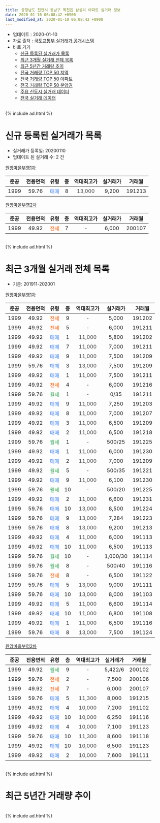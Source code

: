 ```yaml
---
title: 충청남도 천안시 동남구 목천읍 삼성리 아파트 실거래 정보
date: 2020-01-10 06:08:42 +0900
last_modified_at: 2020-01-10 06:08:42 +0900
---
```


* 업데이트 : 2020-01-10
* 자료 출처 : [국토교통부 실거래가 공개시스템](http://rt.molit.go.kr)
* 바로 가기
    * [신규 등록된 실거래가 목록](#신규-등록된-실거래가-목록)
    * [최근 3개월 실거래 전체 목록](#최근-3개월-실거래-전체-목록)
    * [최근 5년간 거래량 추이](#최근-5년간-거래량-추이)
    * [전국 거래량 TOP 50 지역](https://inasie.github.io/apt-trade-info/최근-3개월-전국에서-가장-거래가-많이-발생한-지역)
    * [전국 거래량 TOP 50 아파트](https://inasie.github.io/apt-trade-info/최근-3개월-전국에서-가장-거래가-많이-발생한-아파트)
    * [전국 거래량 TOP 50 분양권](https://inasie.github.io/apt-trade-info/최근-3개월-전국에서-가장-거래가-많이-발생한-분양권)
    * [주요 신도시 실거래 데이터](https://inasie.github.io/apt-trade-info/주요-신도시)
    * [전국 실거래 데이터](https://inasie.github.io/apt-trade-info/전국)
<br>
{% include ad.html %}
<br>

# 신규 등록된 실거래가 목록
* 실거래가 등록일: 20200110
* 업데이트 된 실거래 수: 2 건


[원앙마을부영1차](https://search.naver.com/search.naver?query=%EC%B6%A9%EC%B2%AD%EB%82%A8%EB%8F%84+%EC%B2%9C%EC%95%88%EC%8B%9C+%EB%8F%99%EB%82%A8%EA%B5%AC+%EB%AA%A9%EC%B2%9C%EC%9D%8D+%EC%82%BC%EC%84%B1%EB%A6%AC+%EC%9B%90%EC%95%99%EB%A7%88%EC%9D%84%EB%B6%80%EC%98%811%EC%B0%A8)

|준공|전용면적|유형|층|역대최고가|실거래가|거래월|
|:---:|:---:|:---:|:---:|:---:|:---:|:---:|
|1999|59.76|<span style="color:#4285f3">매매</span>|8|<span style="color:#444444">13,000</span>|9,200|191213|

[원앙마을부영2차](https://search.naver.com/search.naver?query=%EC%B6%A9%EC%B2%AD%EB%82%A8%EB%8F%84+%EC%B2%9C%EC%95%88%EC%8B%9C+%EB%8F%99%EB%82%A8%EA%B5%AC+%EB%AA%A9%EC%B2%9C%EC%9D%8D+%EC%82%BC%EC%84%B1%EB%A6%AC+%EC%9B%90%EC%95%99%EB%A7%88%EC%9D%84%EB%B6%80%EC%98%812%EC%B0%A8)

|준공|전용면적|유형|층|역대최고가|실거래가|거래월|
|:---:|:---:|:---:|:---:|:---:|:---:|:---:|
|1999|49.92|<span style="color:#ff5a00">전세</span>|7|<span style="color:#444444">-</span>|6,000|200107|


<br>
{% include ad.html %}
<br>

# 최근 3개월 실거래 전체 목록
* 기준: 201911-202001


[원앙마을부영1차](https://search.naver.com/search.naver?query=%EC%B6%A9%EC%B2%AD%EB%82%A8%EB%8F%84+%EC%B2%9C%EC%95%88%EC%8B%9C+%EB%8F%99%EB%82%A8%EA%B5%AC+%EB%AA%A9%EC%B2%9C%EC%9D%8D+%EC%82%BC%EC%84%B1%EB%A6%AC+%EC%9B%90%EC%95%99%EB%A7%88%EC%9D%84%EB%B6%80%EC%98%811%EC%B0%A8)

|준공|전용면적|유형|층|역대최고가|실거래가|거래월|
|:---:|:---:|:---:|:---:|:---:|:---:|:---:|
|1999|49.92|<span style="color:#ff5a00">전세</span>|9|<span style="color:#444444">-</span>|5,000|191202|
|1999|49.92|<span style="color:#ff5a00">전세</span>|5|<span style="color:#444444">-</span>|6,000|191211|
|1999|49.92|<span style="color:#4285f3">매매</span>|1|<span style="color:#444444">11,000</span>|5,800|191202|
|1999|49.92|<span style="color:#4285f3">매매</span>|7|<span style="color:#444444">11,000</span>|7,000|191211|
|1999|49.92|<span style="color:#4285f3">매매</span>|9|<span style="color:#444444">11,000</span>|7,500|191209|
|1999|59.76|<span style="color:#4285f3">매매</span>|3|<span style="color:#444444">13,000</span>|7,500|191209|
|1999|49.92|<span style="color:#4285f3">매매</span>|1|<span style="color:#444444">11,000</span>|7,500|191211|
|1999|49.92|<span style="color:#ff5a00">전세</span>|4|<span style="color:#444444">-</span>|6,000|191216|
|1999|59.76|<span style="color:#34a853">월세</span>|1|<span style="color:#444444">-</span>|0/35|191211|
|1999|49.92|<span style="color:#4285f3">매매</span>|9|<span style="color:#444444">11,000</span>|7,250|191203|
|1999|49.92|<span style="color:#4285f3">매매</span>|8|<span style="color:#444444">11,000</span>|7,000|191207|
|1999|49.92|<span style="color:#4285f3">매매</span>|3|<span style="color:#444444">11,000</span>|6,500|191209|
|1999|49.92|<span style="color:#4285f3">매매</span>|2|<span style="color:#444444">11,000</span>|6,500|191218|
|1999|59.76|<span style="color:#34a853">월세</span>|1|<span style="color:#444444">-</span>|500/25|191225|
|1999|49.92|<span style="color:#4285f3">매매</span>|1|<span style="color:#444444">11,000</span>|6,000|191230|
|1999|49.92|<span style="color:#4285f3">매매</span>|2|<span style="color:#444444">11,000</span>|7,000|191209|
|1999|49.92|<span style="color:#34a853">월세</span>|5|<span style="color:#444444">-</span>|500/35|191221|
|1999|49.92|<span style="color:#4285f3">매매</span>|9|<span style="color:#444444">11,000</span>|6,100|191230|
|1999|59.76|<span style="color:#34a853">월세</span>|10|<span style="color:#444444">-</span>|500/20|191225|
|1999|49.92|<span style="color:#4285f3">매매</span>|2|<span style="color:#444444">11,000</span>|6,600|191231|
|1999|59.76|<span style="color:#4285f3">매매</span>|10|<span style="color:#444444">13,000</span>|8,500|191224|
|1999|59.76|<span style="color:#4285f3">매매</span>|9|<span style="color:#444444">13,000</span>|7,284|191223|
|1999|59.76|<span style="color:#4285f3">매매</span>|8|<span style="color:#444444">13,000</span>|9,200|191213|
|1999|49.92|<span style="color:#4285f3">매매</span>|4|<span style="color:#444444">11,000</span>|6,000|191113|
|1999|49.92|<span style="color:#4285f3">매매</span>|10|<span style="color:#444444">11,000</span>|6,500|191113|
|1999|59.76|<span style="color:#34a853">월세</span>|10|<span style="color:#444444">-</span>|1,000/30|191114|
|1999|59.76|<span style="color:#34a853">월세</span>|8|<span style="color:#444444">-</span>|500/40|191116|
|1999|59.76|<span style="color:#ff5a00">전세</span>|8|<span style="color:#444444">-</span>|6,500|191122|
|1999|59.76|<span style="color:#4285f3">매매</span>|5|<span style="color:#444444">13,000</span>|9,000|191111|
|1999|59.76|<span style="color:#4285f3">매매</span>|10|<span style="color:#444444">13,000</span>|8,000|191103|
|1999|49.92|<span style="color:#4285f3">매매</span>|5|<span style="color:#444444">11,000</span>|6,600|191114|
|1999|49.92|<span style="color:#4285f3">매매</span>|10|<span style="color:#444444">11,000</span>|6,800|191108|
|1999|49.92|<span style="color:#4285f3">매매</span>|1|<span style="color:#444444">11,000</span>|6,500|191116|
|1999|59.76|<span style="color:#4285f3">매매</span>|8|<span style="color:#444444">13,000</span>|7,500|191124|

[원앙마을부영2차](https://search.naver.com/search.naver?query=%EC%B6%A9%EC%B2%AD%EB%82%A8%EB%8F%84+%EC%B2%9C%EC%95%88%EC%8B%9C+%EB%8F%99%EB%82%A8%EA%B5%AC+%EB%AA%A9%EC%B2%9C%EC%9D%8D+%EC%82%BC%EC%84%B1%EB%A6%AC+%EC%9B%90%EC%95%99%EB%A7%88%EC%9D%84%EB%B6%80%EC%98%812%EC%B0%A8)

|준공|전용면적|유형|층|역대최고가|실거래가|거래월|
|:---:|:---:|:---:|:---:|:---:|:---:|:---:|
|1999|49.92|<span style="color:#34a853">월세</span>|9|<span style="color:#444444">-</span>|5,422/6|200102|
|1999|59.76|<span style="color:#ff5a00">전세</span>|2|<span style="color:#444444">-</span>|7,500|200106|
|1999|49.92|<span style="color:#ff5a00">전세</span>|7|<span style="color:#444444">-</span>|6,000|200107|
|1999|59.76|<span style="color:#4285f3">매매</span>|5|<span style="color:#444444">11,300</span>|8,000|191215|
|1999|49.92|<span style="color:#4285f3">매매</span>|4|<span style="color:#444444">10,000</span>|7,200|191102|
|1999|49.92|<span style="color:#4285f3">매매</span>|10|<span style="color:#444444">10,000</span>|6,250|191116|
|1999|49.92|<span style="color:#4285f3">매매</span>|4|<span style="color:#444444">10,000</span>|7,100|191123|
|1999|59.76|<span style="color:#4285f3">매매</span>|10|<span style="color:#444444">11,300</span>|8,600|191118|
|1999|49.92|<span style="color:#4285f3">매매</span>|10|<span style="color:#444444">10,000</span>|6,500|191123|
|1999|49.92|<span style="color:#4285f3">매매</span>|2|<span style="color:#444444">10,000</span>|7,600|191111|


<br>
{% include ad.html %}
<br>

# 최근 5년간 거래량 추이


<div style="width:100%;">
    <canvas id="deal_progress" height="200"></canvas>
</div>

<script>
new Chart(document.getElementById("deal_progress"), {
    type: 'line',
    data: {
        labels: ['201501','201502','201503','201504','201505','201506','201507','201508','201509','201510','201511','201512','201601','201602','201603','201604','201605','201606','201607','201608','201609','201610','201611','201612','201701','201702','201703','201704','201705','201706','201707','201708','201709','201710','201711','201712','201801','201802','201803','201804','201805','201806','201807','201808','201809','201810','201811','201812','201901','201902','201903','201904','201905','201906','201907','201908','201909','201910','201911','201912','202001'],
        datasets: [{
            label: '매매',
            pointRadius: 1,
            data: [30, 17, 26, 17, 5, 8, 6, 9, 6, 14, 11, 7, 10, 4, 14, 9, 8, 15, 14, 9, 11, 11, 22, 17, 5, 18, 21, 22, 21, 26, 22, 18, 9, 9, 15, 15, 13, 14, 26, 9, 9, 20, 7, 7, 11, 14, 8, 12, 11, 9, 16, 8, 12, 11, 15, 19, 9, 15, 14, 17, 0],
            borderColor: "rgba(255, 201, 14, 1)",
            backgroundColor: "rgba(255, 201, 14, 0.5)",
            fill: false,
            lineTension: 0
        },{
            label: '전월세',
            pointRadius: 1,
            data: [28, 28, 24, 26, 10, 13, 13, 9, 13, 13, 8, 5, 12, 11, 8, 13, 14, 6, 6, 4, 10, 10, 13, 11, 8, 18, 14, 12, 11, 8, 9, 10, 6, 6, 12, 9, 12, 9, 9, 8, 9, 5, 6, 6, 6, 6, 6, 7, 8, 6, 13, 3, 7, 11, 8, 5, 10, 5, 3, 7, 3],
            borderColor: "rgba(0, 141, 185, 1)",
            backgroundColor: "rgba(0, 141, 185, 0.5)",
            fill: false,
            lineTension: 0
        }
        ]
    },
    options: {
        responsive: true,
        title: {
            display: false
        },
        tooltips: {
            mode: 'index',
            intersect: false
        },
        hover: {
            mode: 'nearest',
            intersect: true
        },
        scales: {
            xAxes: [{
                display: true,
                scaleLabel: {
                    display: true,
                    labelString: '년/월'
                }
            }],
            yAxes: [{
                display: true,
                ticks: {
                    suggestedMin: 0,
                },
                scaleLabel: {
                    display: true,
                    labelString: '실거래 수'
                }
            }]
        }
    }
});

</script>


<br>
{% include ad.html %}
<br>

